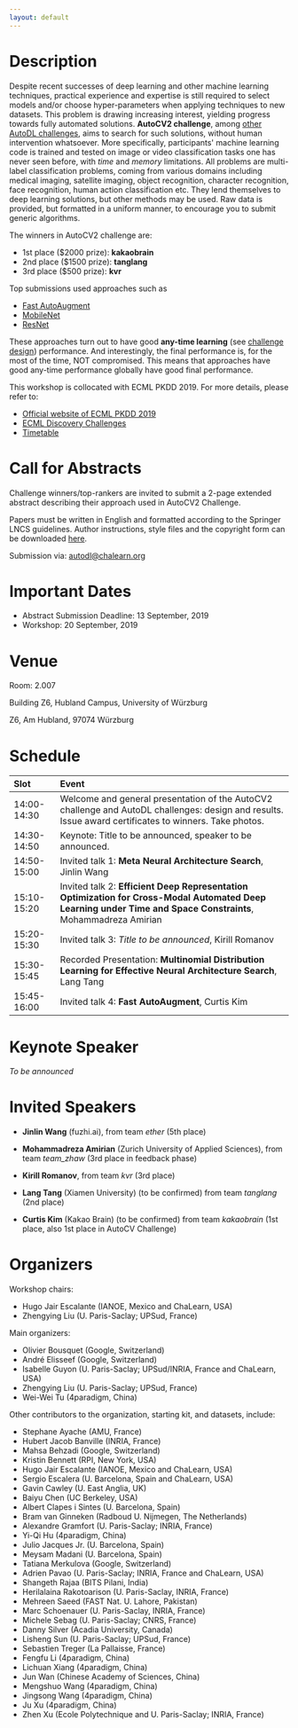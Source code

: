 ```yaml
---
layout: default
---
```


# Description

Despite recent successes of deep learning and other machine learning techniques, practical experience and expertise is still required to select models and/or choose hyper-parameters when applying techniques to new datasets. This problem is drawing increasing interest, yielding progress towards fully automated solutions. **AutoCV2 challenge**, among [other AutoDL challenges](https://autodl.chalearn.org/), aims to search for such solutions, without human intervention whatsoever. More specifically, participants' machine learning code is trained and tested on image or video classification tasks one has never seen before, with _time_ and _memory_ limitations. All problems are multi-label classification problems, coming from various domains including medical imaging, satellite imaging, object recognition, character recognition, face recognition, human action classification etc. They lend themselves to deep learning solutions, but other methods may be used. Raw data is provided, but formatted in a uniform manner, to encourage you to submit generic algorithms.

The winners in AutoCV2 challenge are:
- 1st place ($2000 prize): **kakaobrain**
- 2nd place ($1500 prize): **tanglang**
- 3rd place ($500 prize): **kvr**

Top submissions used approaches such as
- [Fast AutoAugment](https://github.com/kakaobrain/autoclint)
- [MobileNet](https://arxiv.org/abs/1704.04861)
- [ResNet](https://arxiv.org/abs/1512.03385)

These approaches turn out to have good **any-time learning**
(see [challenge design](https://hal.archives-ouvertes.fr/hal-02265053))
performance. And interestingly, the final performance is,
for the most of the time, NOT compromised. This means that approaches have
good any-time performance globally have good final performance.

This workshop is collocated with ECML PKDD 2019. For more details,
please refer to:
- [Official website of ECML PKDD 2019](http://ecmlpkdd2019.org)
- [ECML Discovery Challenges](http://ecmlpkdd2019.org/submissions/discovery/)
- [Timetable](http://ecmlpkdd2019.org/programme/timetable/)

# Call for Abstracts
Challenge winners/top-rankers are invited to submit a 2-page extended abstract describing
their approach used in AutoCV2 Challenge.

Papers must be written in English and formatted according to the Springer LNCS
guidelines. Author instructions, style files and the copyright form can be
downloaded [here](http://www.springer.com/gp/computer-science/lncs/conference-proceedings-guidelines).

Submission via: [autodl@chalearn.org](mailto:autodl@chalearn.org)

# Important Dates
* Abstract Submission Deadline: 13 September, 2019
* Workshop: 20 September, 2019

# Venue
Room: 2.007

Building Z6, Hubland Campus, University of Würzburg

Z6, Am Hubland, 97074 Würzburg

# Schedule

| Slot               |           Event           |
|:------------------ |:------------------------- |
| 14:00-14:30      | Welcome and general presentation of the AutoCV2 challenge and AutoDL challenges: design and results. Issue award certificates to winners. Take photos. |
| 14:30-14:50      | Keynote: Title to be announced, speaker to be announced. |
| 14:50-15:00      | Invited talk 1: **Meta Neural Architecture Search**, Jinlin Wang  |
| 15:10-15:20      | Invited talk 2: **Efficient Deep Representation Optimization for Cross-Modal Automated Deep Learning under Time and Space Constraints**, Mohammadreza Amirian  |
| 15:20-15:30      | Invited talk 3: _Title to be announced_, Kirill Romanov  |
| 15:30-15:45      | Recorded Presentation: **Multinomial Distribution Learning for Effective Neural Architecture Search**, Lang Tang |
| 15:45-16:00      | Invited talk 4: **Fast AutoAugment**, Curtis Kim  |

# Keynote Speaker
_To be announced_

# Invited Speakers

* **Jinlin Wang** (fuzhi.ai), from team _ether_ (5th place)

* **Mohammadreza Amirian** (Zurich University of Applied Sciences), from team _team_zhaw_ (3rd place in feedback phase)

* **Kirill Romanov**, from team _kvr_ (3rd place)

* **Lang Tang** (Xiamen University) (to be confirmed) from team _tanglang_ (2nd place)

* **Curtis Kim** (Kakao Brain) (to be confirmed) from team _kakaobrain_ (1st place, also 1st place in AutoCV Challenge)

# Organizers
Workshop chairs:
* Hugo Jair Escalante (IANOE, Mexico and ChaLearn, USA)
* Zhengying Liu (U. Paris-Saclay; UPSud, France)

Main organizers:
* Olivier Bousquet (Google, Switzerland)
* André Elisseef (Google, Switzerland)
* Isabelle Guyon (U. Paris-Saclay; UPSud/INRIA, France and ChaLearn, USA)
* Zhengying Liu (U. Paris-Saclay; UPSud, France)
* Wei-Wei Tu (4paradigm, China)

Other contributors to the organization, starting kit, and datasets, include:
* Stephane Ayache (AMU, France)
* Hubert Jacob Banville (INRIA, France)
* Mahsa Behzadi (Google, Switzerland)
* Kristin Bennett (RPI, New York, USA)
* Hugo Jair Escalante (IANOE, Mexico and ChaLearn, USA)
* Sergio Escalera (U. Barcelona, Spain and ChaLearn, USA)
* Gavin Cawley (U. East Anglia, UK)
* Baiyu Chen (UC Berkeley, USA)
* Albert Clapes i Sintes (U. Barcelona, Spain)
* Bram van Ginneken (Radboud U. Nijmegen, The Netherlands)
* Alexandre Gramfort (U. Paris-Saclay; INRIA, France)
* Yi-Qi Hu (4paradigm, China)
* Julio Jacques Jr. (U. Barcelona, Spain)
* Meysam Madani (U. Barcelona, Spain)
* Tatiana Merkulova (Google, Switzerland)
* Adrien Pavao (U. Paris-Saclay; INRIA, France and ChaLearn, USA)
* Shangeth Rajaa (BITS Pilani, India)
* Herilalaina Rakotoarison (U. Paris-Saclay, INRIA, France)
* Mehreen Saeed (FAST Nat. U. Lahore, Pakistan)
* Marc Schoenauer (U. Paris-Saclay, INRIA, France)
* Michele Sebag (U. Paris-Saclay; CNRS, France)
* Danny Silver (Acadia University, Canada)
* Lisheng Sun (U. Paris-Saclay; UPSud, France)
* Sebastien Treger (La Pallaisse, France)
* Fengfu Li (4paradigm, China)
* Lichuan Xiang (4paradigm, China)
* Jun Wan (Chinese Academy of Sciences, China)
* Mengshuo Wang (4paradigm, China)
* Jingsong Wang (4paradigm, China)
* Ju Xu (4paradigm, China)
* Zhen Xu (Ecole Polytechnique and U. Paris-Saclay; INRIA, France)
